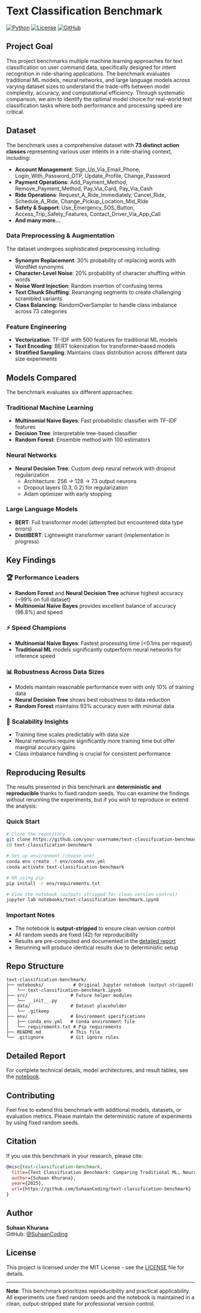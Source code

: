 # Text Classification Benchmark

[![Python](https://img.shields.io/badge/python-3.11-blue.svg)](https://www.python.org/downloads/)
[![License](https://img.shields.io/badge/license-MIT-green.svg)](LICENSE)
[![GitHub](https://img.shields.io/badge/github-text--classification--benchmark-lightgrey.svg)](https://github.com/SuhaanCoding/text-classification-benchmark)

## Project Goal

This project benchmarks multiple machine learning approaches for text classification on user command data, specifically designed for intent recognition in ride-sharing applications. The benchmark evaluates traditional ML models, neural networks, and large language models across varying dataset sizes to understand the trade-offs between model complexity, accuracy, and computational efficiency. Through systematic comparison, we aim to identify the optimal model choice for real-world text classification tasks where both performance and processing speed are critical.

## Dataset

The benchmark uses a comprehensive dataset with **73 distinct action classes** representing various user intents in a ride-sharing context, including:

- **Account Management**: Sign_Up_Via_Email_Phone, Login_With_Password_OTP, Update_Profile, Change_Password
- **Payment Operations**: Add_Payment_Method, Remove_Payment_Method, Pay_Via_Card, Pay_Via_Cash
- **Ride Operations**: Request_A_Ride_Immediately, Cancel_Ride, Schedule_A_Ride, Change_Pickup_Location_Mid_Ride
- **Safety & Support**: Use_Emergency_SOS_Button, Access_Trip_Safety_Features, Contact_Driver_Via_App_Call
- **And many more...**

### Data Preprocessing & Augmentation

The dataset undergoes sophisticated preprocessing including:
- **Synonym Replacement**: 30% probability of replacing words with WordNet synonyms
- **Character-Level Noise**: 20% probability of character shuffling within words
- **Noise Word Injection**: Random insertion of confusing terms
- **Text Chunk Shuffling**: Rearranging segments to create challenging scrambled variants
- **Class Balancing**: RandomOverSampler to handle class imbalance across 73 categories

### Feature Engineering

- **Vectorization**: TF-IDF with 500 features for traditional ML models
- **Text Encoding**: BERT tokenization for transformer-based models
- **Stratified Sampling**: Maintains class distribution across different data size experiments

## Models Compared

The benchmark evaluates six different approaches:

### Traditional Machine Learning
- **Multinomial Naive Bayes**: Fast probabilistic classifier with TF-IDF features
- **Decision Tree**: Interpretable tree-based classifier
- **Random Forest**: Ensemble method with 100 estimators

### Neural Networks
- **Neural Decision Tree**: Custom deep neural network with dropout regularization
  - Architecture: 256 → 128 → 73 output neurons
  - Dropout layers (0.3, 0.2) for regularization
  - Adam optimizer with early stopping

### Large Language Models
- **BERT**: Full transformer model (attempted but encountered data type errors)
- **DistilBERT**: Lightweight transformer variant (implementation in progress)

## Key Findings

### 🏆 **Performance Leaders**
- **Random Forest** and **Neural Decision Tree** achieve highest accuracy (~99% on full dataset)
- **Multinomial Naive Bayes** provides excellent balance of accuracy (96.8%) and speed

### ⚡ **Speed Champions**
- **Multinomial Naive Bayes**: Fastest processing time (<0.1ms per request)
- **Traditional ML** models significantly outperform neural networks for inference speed

### 📊 **Robustness Across Data Sizes**
- Models maintain reasonable performance even with only 10% of training data
- **Neural Decision Tree** shows best robustness to data reduction
- **Random Forest** maintains 93% accuracy even with minimal data

### 🔄 **Scalability Insights**
- Training time scales predictably with data size
- Neural networks require significantly more training time but offer marginal accuracy gains
- Class imbalance handling is crucial for consistent performance

## Reproducing Results

The results presented in this benchmark are **deterministic and reproducible** thanks to fixed random seeds. You can examine the findings without rerunning the experiments, but if you wish to reproduce or extend the analysis:

### Quick Start
```bash
# Clone the repository
git clone https://github.com/your-username/text-classification-benchmark.git
cd text-classification-benchmark

# Set up environment (choose one)
conda env create -f env/conda_env.yml
conda activate text-classification-benchmark

# OR using pip
pip install -r env/requirements.txt

# View the notebook (outputs stripped for clean version control)
jupyter lab notebooks/text-classification-benchmark.ipynb
```

### Important Notes
- The notebook is **output-stripped** to ensure clean version control
- All random seeds are fixed (42) for reproducibility
- Results are pre-computed and documented in the [detailed report](reports/IRISSSSS.md)
- Rerunning will produce identical results due to deterministic setup

## Repo Structure

```
text-classification-benchmark/
├── notebooks/           # Original Jupyter notebook (output-stripped)
│   └── text-classification-benchmark.ipynb
├── src/                # Future helper modules
│   └── __init__.py
├── data/               # Dataset placeholder
│   └── .gitkeep
├── env/                # Environment specifications
│   ├── conda_env.yml   # Conda environment file
│   └── requirements.txt # Pip requirements
├── README.md           # This file
└── .gitignore          # Git ignore rules
```

## Detailed Report

For complete technical details, model architectures, and result tables, see the [notebook](notebooks/text-classification-benchmark.ipynb).

## Contributing

Feel free to extend this benchmark with additional models, datasets, or evaluation metrics. Please maintain the deterministic nature of experiments by using fixed random seeds.

## Citation

If you use this benchmark in your research, please cite:

```bibtex
@misc{text-classification-benchmark,
  title={Text Classification Benchmark: Comparing Traditional ML, Neural Networks, and LLMs},
  author={Suhaan Khurana},
  year={2025},
  url={https://github.com/SuhaanCoding/text-classification-benchmark}
}
```

## Author

**Suhaan Khurana**  
GitHub: [@SuhaanCoding](https://github.com/SuhaanCoding)

## License

This project is licensed under the MIT License - see the [LICENSE](LICENSE) file for details.

---

**Note**: This benchmark prioritizes reproducibility and practical applicability. All experiments use fixed random seeds and the notebook is maintained in a clean, output-stripped state for professional version control. 